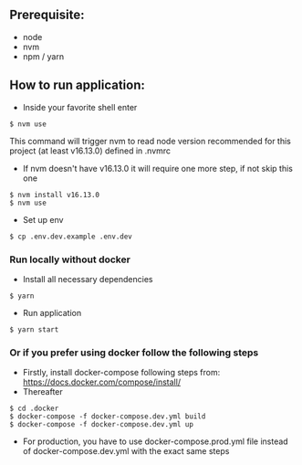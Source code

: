 ## Prerequisite:

- node
- nvm
- npm / yarn

## How to run application:

- Inside your favorite shell enter

```
$ nvm use
```

This command will trigger nvm to read node version recommended for this project (at least v16.13.0) defined in .nvmrc

- If nvm doesn't have v16.13.0 it will require one more step, if not skip this one

```
$ nvm install v16.13.0
$ nvm use
```

- Set up env

```
$ cp .env.dev.example .env.dev
```

### Run locally without docker

- Install all necessary dependencies

```
$ yarn
```

- Run application

```
$ yarn start
```

### Or if you prefer using docker follow the following steps

- Firstly, install docker-compose following steps from: https://docs.docker.com/compose/install/
- Thereafter

```
$ cd .docker
$ docker-compose -f docker-compose.dev.yml build
$ docker-compose -f docker-compose.dev.yml up
```

- For production, you have to use docker-compose.prod.yml file instead of docker-compose.dev.yml with the exact same steps
